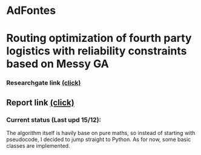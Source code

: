 # AdFontes

# Routing optimization of fourth party logistics with reliability constraints based on Messy GA
### Researchgate link [(click)](https://www.researchgate.net/publication/280211064_Routing_optimization_of_fourth_party_logistics_with_reliability_constraints_based_on_Messy_GA)

## Report link [(click)](https://docs.google.com/document/d/1_5mhK3vU2Ptg5rRLAFiYUG7UxMIwjkOBAP7iYRTv6l8/edit?usp=sharing)

### Current status (Last upd 15/12):
The algorithm itself is havily base on pure maths, so instead of starting with pseudocode, I decided to jump straight to Python.
As for now, some basic classes are implemented.
